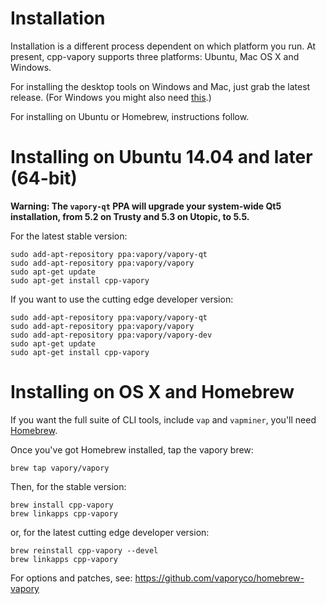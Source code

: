 # Installation

Installation is a different process dependent on which platform you run. At present, cpp-vapory supports three platforms: Ubuntu, Mac OS X and Windows.

For installing the desktop tools on Windows and Mac, just grab the latest release. (For Windows you might also need [this](http://www.microsoft.com/en-US/download/details.aspx?id=40784).)

For installing on Ubuntu or Homebrew, instructions follow.

# Installing on Ubuntu 14.04 and later (64-bit)

**Warning: The `vapory-qt` PPA will upgrade your system-wide Qt5 installation, from 5.2 on Trusty and 5.3 on Utopic, to 5.5.**

For the latest stable version:
```
sudo add-apt-repository ppa:vapory/vapory-qt
sudo add-apt-repository ppa:vapory/vapory
sudo apt-get update
sudo apt-get install cpp-vapory
```

If you want to use the cutting edge developer version:
```
sudo add-apt-repository ppa:vapory/vapory-qt
sudo add-apt-repository ppa:vapory/vapory
sudo add-apt-repository ppa:vapory/vapory-dev
sudo apt-get update
sudo apt-get install cpp-vapory
```

# Installing on OS X and Homebrew

If you want the full suite of CLI tools, include `vap` and `vapminer`, you'll need [Homebrew](brew.sh).

Once you've got Homebrew installed, tap the vapory brew:
```
brew tap vapory/vapory
```

Then, for the stable version:
```
brew install cpp-vapory
brew linkapps cpp-vapory
```

or, for the latest cutting edge developer version:
```
brew reinstall cpp-vapory --devel
brew linkapps cpp-vapory
```

For options and patches, see: https://github.com/vaporyco/homebrew-vapory

